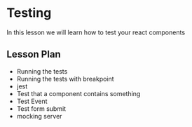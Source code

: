# Testing

In this lesson we will learn how to test your react components

## Lesson Plan

- Running the tests
- Running the tests with breakpoint
- jest
- Test that a component contains something
- Test Event
- Test form submit
- mocking server
